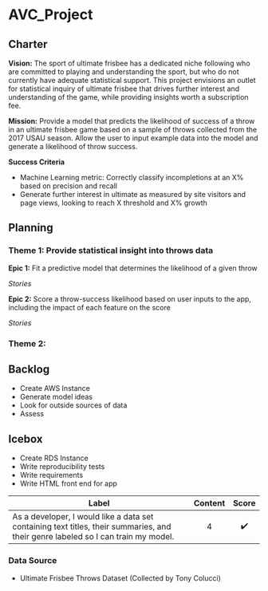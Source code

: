 # AVC_Project

## Charter

**Vision:**
The sport of ultimate frisbee has a dedicated niche following who are committed to playing and understanding the sport, but who do not currently have adequate statistical support. This project envisions an outlet for statistical inquiry of ultimate frisbee that drives further interest and understanding of the game, while providing insights worth a subscription fee.

**Mission:**
Provide a model that predicts the likelihood of success of a throw in an ultimate frisbee game based on a sample of throws collected from the 2017 USAU season. Allow the user to input example data into the model and generate a likelihood of throw success. 

**Success Criteria**
* Machine Learning metric: Correctly classify incompletions at an X% based on precision and recall
* Generate further interest in ultimate as measured by site visitors and page views, looking to reach X threshold and X% growth

## Planning
### Theme 1: Provide statistical insight into throws data
**Epic 1:**
Fit a predictive model that determines the likelihood of a given throw

*Stories*

**Epic 2:**
Score a throw-success likelihood based on user inputs to the app, including the impact of each feature on the score

*Stories*

### Theme 2:


## Backlog
* Create AWS Instance
* Generate model ideas
* Look for outside sources of data
* Assess 

## Icebox
* Create RDS Instance
* Write reproducibility tests
* Write requirements
* Write HTML front end for app

Label | Content | Score 
------- |:------:| :-----------: 
As a developer, I would like a data set containing text titles, their summaries, and their genre labeled so I can train my model.  | 4 | :heavy_check_mark: 

### Data Source
* Ultimate Frisbee Throws Dataset (Collected by Tony Colucci)